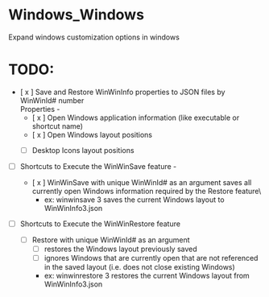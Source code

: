 # Windows_Windows

Expand windows customization options in windows



# TODO:

- [ x ] Save and Restore WinWinInfo properties to JSON files by WinWinId# number\
       Properties - 
    - [ x ] Open Windows application information (like executable or shortcut name)
    - [ x ]  Open Windows layout positions
    - [ ]  Desktop Icons layout positions


- [ ] Shortcuts to Execute the WinWinSave feature - 
    - [ x ] WinWinSave with unique WinWinId# as an argument saves all currently open Windows information required by the Restore feature\
        - ex: winwinsave 3 saves the current Windows layout to WinWinInfo3.json


- [ ] Shortcuts to Execute the WinWinRestore feature
    - [ ] Restore with unique WinWinId# as an argument
        - [ ] restores the Windows layout previously saved
        - [ ] ignores Windows that are currently open that are not referenced in the saved layout (i.e. does not close existing Windows)
        - ex: winwinrestore 3 restores the current Windows layout from WinWinInfo3.json
